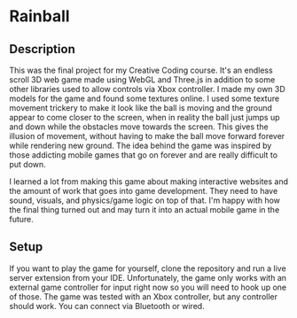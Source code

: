 # Rainball
## Description
This was the final project for my Creative Coding course. It's an endless scroll 3D web game made using WebGL and Three.js in addition to some other libraries used to allow controls via Xbox controller. I made my own 3D models for the game and found some textures online. I used some texture movement trickery to make it look like the ball is moving and the ground appear to come closer to the screen, when in reality the ball just jumps up and down while the obstacles move towards the screen. This gives the illusion of movement, without having to make the ball move forward forever while rendering new ground. The idea behind the game was inspired by those addicting mobile games that go on forever and are really difficult to put down.

I learned a lot from making this game about making interactive websites and the amount of work that goes into game development. They need to have sound, visuals, and physics/game logic on top of that. I'm happy with how the final thing turned out and may turn it into an actual mobile game in the future.

## Setup
If you want to play the game for yourself, clone the repository and run a live server extension from your IDE. Unfortunately, the game only works with an external game controller for input right now so you will need to hook up one of those. The game was tested with an Xbox controller, but any controller should work. You can connect via Bluetooth or wired.
